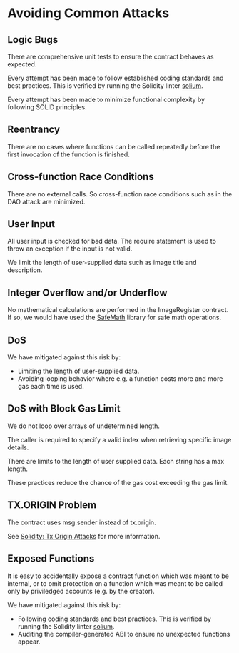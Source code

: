 # Avoiding Common Attacks

## Logic Bugs
There are comprehensive unit tests to ensure the contract behaves as expected.

Every attempt has been made to follow established coding standards and best practices. This is verified by running the Solidity linter [solium](http://solium.readthedocs.io/en/latest/user-guide.html).

Every attempt has been made to minimize functional complexity by following SOLID principles.

## Reentrancy
There are no cases where functions can be called repeatedly before the first invocation of the function is finished.

## Cross-function Race Conditions
There are no external calls. So cross-function race conditions such as in the DAO attack are minimized.

## User Input
All user input is checked for bad data. The require statement is used to throw an exception if the input is not valid.

We limit the length of user-supplied data such as image title and description.

## Integer Overflow and/or Underflow
No mathematical calculations are performed in the ImageRegister contract. If so, we would have used the [SafeMath](https://openzeppelin.org/api/docs/math_SafeMath.html) library for safe math operations.

## DoS
We have mitigated against this risk by:
 * Limiting the length of user-supplied data.
 * Avoiding looping behavior where e.g. a function costs more and more gas each time is used.

## DoS with Block Gas Limit
We do not loop over arrays of undetermined length.

The caller is required to specify a valid index when retrieving specific image details. 

There are limits to the length of user supplied data. Each string has a max length.

These practices reduce the chance of the gas cost exceeding the gas limit.

## TX.ORIGIN Problem
The contract uses msg.sender instead of tx.origin. 

See [Solidity: Tx Origin Attacks](https://medium.com/coinmonks/solidity-tx-origin-attacks-58211ad95514) for more information.

## Exposed Functions
It is easy to accidentally expose a contract function which was meant to be internal, or to omit protection on a function which was meant to be called only by priviledged accounts (e.g. by the creator).

We have mitigated against this risk by:
 * Following coding standards and best practices. This is verified by running the Solidity linter [solium](http://solium.readthedocs.io/en/latest/user-guide.html).
 * Auditing the compiler-generated ABI to ensure no unexpected functions appear.
